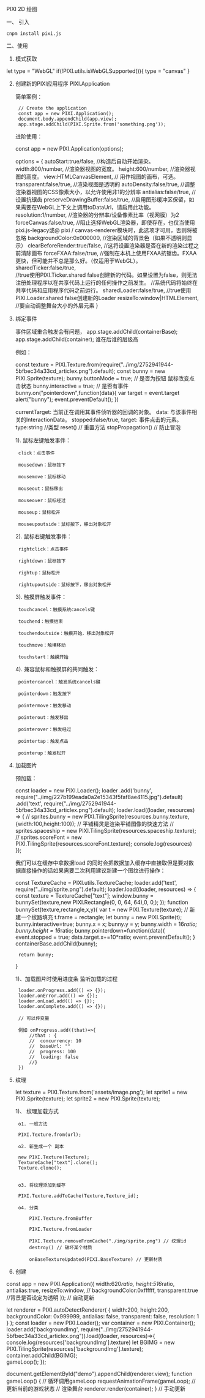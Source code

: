 PIXI 2D 绘图

一、 引入
    
    cnpm install pixi.js

二、使用

1. 模式获取

let type = "WebGL"
if(!PIXI.utils.isWebGLSupported()){
    type = "canvas"
}

2. 创建新的PIXI应用程序 PIXI.Application

    简单案例：

        // Create the application
        const app = new PIXI.Application();
        document.body.appendChild(app.view);
        app.stage.addChild(PIXI.Sprite.from('something.png'));
    
    进阶使用：

    const app = new PIXI.Application(options);

    options = {
        autoStart:true/false, //构造后自动开始渲染。
        width:800/number, //渲染器视图的宽度。
        height:600/number, //渲染器视图的高度。
        view:HTMLCanvasElement, // 用作视图的画布，可选。
        transparent:false/true, //渲染视图是透明的
        autoDensity:false/true, //调整渲染器视图的CSS像素大小，以允许使用非1的分辨率
        antialias:false/true,   // 设置抗锯齿
        preserveDrawingBuffer:false/true, //启用图形缓冲区保留，如果需要在WebGL上下文上调用toDataUrl，请启用此功能。
        resolution:1/number, //渲染器的分辨率/设备像素比率（视网膜）为2
        forceCanvas:false/true, 
        //阻止选择WebGL渲染器，即使存在，也仅当使用pixi.js-legacy或@ pixi / canvas-renderer模块时，此选项才可用，否则将被忽略
        backgroundColor:0x000000, //渲染区域的背景色（如果不透明则显示）
        clearBeforeRender:true/false, //这将设置渲染器是否在新的渲染过程之前清除画布
        forceFXAA:false/true, //强制在本机上使用FXAA抗锯齿。FXAA更快，但可能并不总是那么好。（仅适用于WebGL）。
        sharedTicker:false/true,  
        //true使用PIXI.Ticker.shared false创建新的代码。如果设置为false，则无法注册处理程序以在共享代码上运行的任何操作之前发生。
        //系统代码将始终在共享代码和应用程​​序代码之前运行。
        sharedLoader:false/true, //true使用PIXI.Loader.shared false创建新的Loader
        resizeTo:window|HTMLElement, //要自动调整舞台大小的外层元素
    }


3. 绑定事件

    事件区域重合触发会有问题，
    app.stage.addChild(containerBase);
    app.stage.addChild(container);
    谁在后谁的层级高

    例如：

    const texture = PIXI.Texture.from(require("../img/2752941944-5bfbec34a33cd_articlex.png").default);
    const bunny = new PIXI.Sprite(texture); 
    bunny.buttonMode = true;  // 是否为按钮  鼠标改变点击状态
    bunny.interactive = true; // 是否有事件
    bunny.on("pointerdown",function(data){ 
        var target = event.target
        alert("bunny");
        event.preventDefault();
    })

    currentTarget: 当前正在调用其事件侦听器的回调的对象。
    data: 与该事件相关的InteractionData。
    stopped:false/true,
    target: 事件点击的元素。
    type:string //类型
    reset() // 重置方法
    stopPropagation() // 防止冒泡



    1). 鼠标左键触发事件：

        click：点击事件

        mousedown：鼠标按下

        mousemove：鼠标移动

        mouseout：鼠标移出

        mouseover：鼠标经过

        mouseup：鼠标松开

        mouseupoutside：鼠标按下，移出对象松开

    2). 鼠标右键触发事件：

        rightclick：点击事件

        rightdown：鼠标按下

        rightup：鼠标松开

        rightupoutside：鼠标按下，移出对象松开

    3). 触摸屏触发事件：

        touchcancel：触摸系统cancels键

        touchend：触摸结束

        touchendoutside：触摸开始，移出对象松开

        touchmove：触摸移动

        touchstart：触摸开始

    4). 兼容鼠标和触摸屏的共同触发：

        pointercancel：触发系统cancels键

        pointerdown：触发按下

        pointermove：触发移动

        pointerout：触发移出

        pointerover：触发经过

        pointertap：触发点击

        pointerup：触发松开

4. 加载图片

    预加载：

    const loader = new PIXI.Loader(); 
    loader
    .add('bunny', require("../img/227b199eada0a2e15343f5faf8ae4115.jpg").default)
    .add('text', require("../img/2752941944-5bfbec34a33cd_articlex.png").default);
    loader.load((loader, resources) => {
        // sprites.bunny = new PIXI.TilingSprite(resources.bunny.texture,{width:100,height:100}); // 平铺精灵是渲染平铺图像的快速方法
        // sprites.spaceship = new PIXI.TilingSprite(resources.spaceship.texture);
        // sprites.scoreFont = new PIXI.TilingSprite(resources.scoreFont.texture);
        console.log(resources)
    });

    我们可以在缓存中拿数据load 的同时会把数据加入缓存中直接取但是要对数据直接操作的话如果需要二次利用建议新建一个图纹进行操作：
    
    const TextureCache = PIXI.utils.TextureCache;
    loader.add('text', require("../img/sprite.png").default);
    loader.load((loader, resources) => {
        const texture = TextureCache["text"];
        window.bunny = bunnySet(texture,new PIXI.Rectangle(0, 0, 64, 64),0, 0,);
    });
    function bunnySet(texture,rectangle,x,y){
        var t = new PIXI.Texture(texture); // 新建一个纹路填充
        t.frame = rectangle;
        let bunny = new PIXI.Sprite(t);
        bunny.interactive=true;
        bunny.x = x;
        bunny.y = y;
        bunny.width = 16*ratio;
        bunny.height = 16*ratio;
        bunny.pointerdown=function(data){
            event.stopped = true;
            data.target.x+=10*ratio;
            event.preventDefault();
        }    
        containerBase.addChild(bunny);

        return bunny;
    }


    1)、加载图片时使用进度条 监听加载的过程

        loader.onProgress.add(() => {});
        loader.onError.add(() => {});
        loader.onLoad.add(() => {});
        loader.onComplete.add(() => {});

        // 可以传变量

        例如 onProgress.add((that)=>{
            //that : {
            //  concurrency: 10
            //  baseUrl: ""
            //  progress: 100
            //  loading: false
            //} 
        })


5. 纹理

    let texture = PIXI.Texture.from('assets/image.png');
    let sprite1 = new PIXI.Sprite(texture);
    let sprite2 = new PIXI.Sprite(texture);
    

    1)、 纹理加载方式

        o1. 一般方法

        PIXI.Texture.from(url);

        o2. 新生成一个 副本

        new PIXI.Texture(Texture);
        TextureCache["text"].clone();
        Texture.clone();
        

        o3. 将纹理添加到缓存

        PIXI.Texture.addToCache(Texture,Texture_id);

        o4. 分类

            PIXI.Texture.fromBuffer

            PIXI.Texture.fromLoader

            PIXI.Texture.removeFromCache("./img/sprite.png") // 纹理id
            destroy() // 破坏某个材质

            onBaseTextureUpdated(PIXI.BaseTexture) // 更新材质
            
6. 创建

const app = new PIXI.Application({
    width:620*ratio,
    height:516*ratio,
    antialias:true,
    resizeTo:window,
    // backgroundColor:0xffffff,
    transparent:true //背景是否设定为透明
});
// 自动更新

let renderer = PIXI.autoDetectRenderer(
  { 
      width:200,
      height:200,
      backgroundColor: 0x999999, 
      antialias: false, 
      transparent: false,
      resolution: 1
  }
);
const loader = new PIXI.Loader(); 
var container = new PIXI.Container();
loader.add('backgroundImg', require("../img/2752941944-5bfbec34a33cd_articlex.png")).load((loader, resources)=>{
    console.log(resources['backgroundImg'].texture)
    let BGIMG = new PIXI.TilingSprite(resources['backgroundImg'].texture);
    container.addChild(BGIMG);   
    gameLoop();
});

document.getElementById("demo").appendChild(renderer.view);
function gameLoop() {
    // 循环调用gameLoop
    requestAnimationFrame(gameLoop);
    // 更新当前的游戏状态
    // 渲染舞台
    renderer.render(container); 
}
// 手动更新

